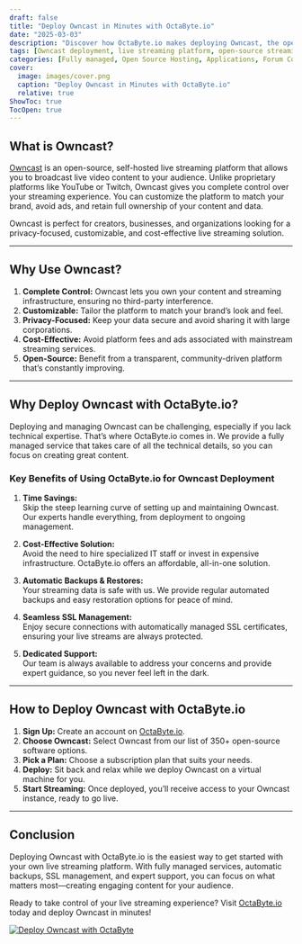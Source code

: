 ```yaml
---
draft: false
title: "Deploy Owncast in Minutes with OctaByte.io"
date: "2025-03-03"
description: "Discover how OctaByte.io makes deploying Owncast, the open-source live streaming platform, effortless. Save time, reduce costs, and enjoy fully managed services with automatic backups, SSL management, and expert support."
tags: [Owncast deployment, live streaming platform, open-source streaming, managed Owncast hosting, OctaByte, Owncast benefits, Owncast setup, live streaming solutions, managed hosting services, Owncast SSL management]
categories: [Fully managed, Open Source Hosting, Applications, Forum Community, Fediverse]
cover:
  image: images/cover.png
  caption: "Deploy Owncast in Minutes with OctaByte.io"
  relative: true
ShowToc: true
TocOpen: true
---
```



## What is Owncast?

[Owncast](https://owncast.online/) is an open-source, self-hosted live streaming platform that allows you to broadcast live video content to your audience. Unlike proprietary platforms like YouTube or Twitch, Owncast gives you complete control over your streaming experience. You can customize the platform to match your brand, avoid ads, and retain full ownership of your content and data.

Owncast is perfect for creators, businesses, and organizations looking for a privacy-focused, customizable, and cost-effective live streaming solution.

---

## Why Use Owncast?

1. **Complete Control:** Owncast lets you own your content and streaming infrastructure, ensuring no third-party interference.
2. **Customizable:** Tailor the platform to match your brand’s look and feel.
3. **Privacy-Focused:** Keep your data secure and avoid sharing it with large corporations.
4. **Cost-Effective:** Avoid platform fees and ads associated with mainstream streaming services.
5. **Open-Source:** Benefit from a transparent, community-driven platform that’s constantly improving.

---

## Why Deploy Owncast with OctaByte.io?

Deploying and managing Owncast can be challenging, especially if you lack technical expertise. That’s where OctaByte.io comes in. We provide a fully managed service that takes care of all the technical details, so you can focus on creating great content.

### Key Benefits of Using OctaByte.io for Owncast Deployment

1. **Time Savings:**  
   Skip the steep learning curve of setting up and maintaining Owncast. Our experts handle everything, from deployment to ongoing management.

2. **Cost-Effective Solution:**  
   Avoid the need to hire specialized IT staff or invest in expensive infrastructure. OctaByte.io offers an affordable, all-in-one solution.

3. **Automatic Backups & Restores:**  
   Your streaming data is safe with us. We provide regular automated backups and easy restoration options for peace of mind.

4. **Seamless SSL Management:**  
   Enjoy secure connections with automatically managed SSL certificates, ensuring your live streams are always protected.

5. **Dedicated Support:**  
   Our team is always available to address your concerns and provide expert guidance, so you never feel left in the dark.

---

## How to Deploy Owncast with OctaByte.io

1. **Sign Up:** Create an account on [OctaByte.io](https://octabyte.io).
2. **Choose Owncast:** Select Owncast from our list of 350+ open-source software options.
3. **Pick a Plan:** Choose a subscription plan that suits your needs.
4. **Deploy:** Sit back and relax while we deploy Owncast on a virtual machine for you.
5. **Start Streaming:** Once deployed, you’ll receive access to your Owncast instance, ready to go live.

---

## Conclusion

Deploying Owncast with OctaByte.io is the easiest way to get started with your own live streaming platform. With fully managed services, automatic backups, SSL management, and expert support, you can focus on what matters most—creating engaging content for your audience.

Ready to take control of your live streaming experience? Visit [OctaByte.io](https://octabyte.io) today and deploy Owncast in minutes!

[![Deploy Owncast with OctaByte](/images/deploy-on-octabyte.png)](https://octabyte.io/fully-managed-open-source-services/applications/forum-community/owncast)